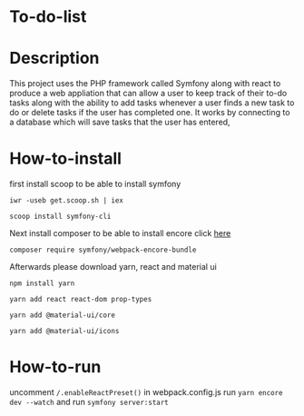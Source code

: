 # To-do-list

# Description
This project uses the PHP framework called Symfony along with react to produce a web appliation that can allow a user to keep track of their to-do tasks along with
the ability to add tasks whenever a user finds a new task to do or delete tasks if the user has completed one. It works by connecting to a database which will save
tasks that the user has entered, 


# How-to-install
first install scoop to be able to install symfony
```
iwr -useb get.scoop.sh | iex
```
```
scoop install symfony-cli
```
Next install composer to be able to install encore click [here](https://getcomposer.org/download/)
```
composer require symfony/webpack-encore-bundle
```
Afterwards please download yarn, react and material ui
```
npm install yarn
```
```
yarn add react react-dom prop-types
```
```
yarn add @material-ui/core
```
```
yarn add @material-ui/icons
```


# How-to-run
uncomment ``` /.enableReactPreset() ``` in webpack.config.js run ``` yarn encore dev --watch ``` and run ``` symfony server:start ```
